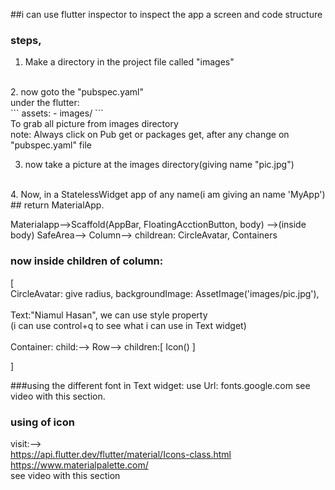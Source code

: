 ##i can use flutter inspector to inspect the app a screen and code structure 

### steps,

1. Make a directory in the project file called "images"
<br>
2. now goto the "pubspec.yaml"<br>
under the flutter:<br>
```
  assets:
    - images/ 
```
<br>
To grab all picture from images directory<br>
note: Always click on Pub get or packages get, after any change on "pubspec.yaml" file
<br>

3. now take a picture at the images directory(giving name "pic.jpg")
<br>
4. Now, in a StatelessWidget app of any name(i am giving an name 'MyApp')<br>
## return MaterialApp.

Materialapp-->Scaffold(AppBar, FloatingAcctionButton, body) -->(inside body) SafeArea--> Column--> childrean: CircleAvatar, Containers
<br>


### now inside children of column: 
[<br>
CircleAvatar: give radius, backgroundImage: AssetImage('images/pic.jpg'),<br>
<br>
Text:"Niamul Hasan", we can use style property <br>
(i can use control+q to see what i can use in Text widget)<br>
<br>
Container: child:--> Row--> children:<Widget>[   Icon()   ]

]




###using the different font in Text widget:
use Url: fonts.google.com
see video with this section.


### using of icon 
visit:--> <br> https://api.flutter.dev/flutter/material/Icons-class.html<br>
https://www.materialpalette.com/<br>
see video with this section